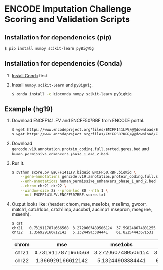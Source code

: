 # ENCODE Imputation Challenge Scoring and Validation Scripts

## Installation for dependencies (pip)

```bash
$ pip install numpy scikit-learn pyBigWig
```

## Installation for dependencies (Conda)

1) [Install Conda](https://conda.io/docs/user-guide/install/linux.html) first.

2) Install `numpy`, `scikit-learn` and `pyBigWig`.
	```bash
	$ conda install -c bioconda numpy scikit-learn pyBigWig 
	```

## Example (hg19)

1) Download ENCFF141LFV and ENCFF507RBF from ENCODE portal.
	```bash
	$ wget https://www.encodeproject.org/files/ENCFF141LFV/@@download/ENCFF141LFV.bigWig
	$ wget https://www.encodeproject.org/files/ENCFF507RBF/@@download/ENCFF507RBF.bigWig
	```

2) Download `gencode.v19.annotation.protein_coding.full.sorted.genes.bed` and `human_permissive_enhancers_phase_1_and_2.bed`.

3) Run it.
	```bash
	$ python score.py ENCFF141LFV.bigWig ENCFF507RBF.bigWig \
		--gene-annotations gencode.v19.annotation.protein_coding.full.sorted.genes.bed \
		--enh-annotations human_permissive_enhancers_phase_1_and_2.bed \
		--chrom chr21 chr22 \
		--window-size 25 --prom-loc 80 --nth 1 \
		--out ENCFF141LFV.ENCFF507RBF.score.txt
	```

4) Output looks like: (header: chrom, mse, mse1obs, mse1imp, gwcorr, match1, catch1obs, catch1imp, aucobs1, aucimp1, mseprom, msegene, mseenh).
	```bash
	$ cat 
	chr21	0.7319117871666568	3.2720607489506124	37.598248674801255	0.2399089043479622	1188	3894	3266	0.7485369355214815	0.6948649403632234	3.236683554034965	1.421404590155849	6.032906435152852
	chr22	1.366929166612142	5.13244903384441	61.82154443671531	0.29302792900228364	1436	5645	4589	0.8086374687050369	0.7275331625264598	4.609551163010887	2.3647588930301713	7.901332816276359
	```
	**chrom**|**mse**|**mse1obs**|**mse1imp**|**gwcorr**|**match1**|**catch1obs**|**catch1imp**|**aucobs1**|**aucimp1**|**mseprom**|**msegene**|**mseenh**
	:-----:|:-----:|:-----:|:-----:|:-----:|:-----:|:-----:|:-----:|:-----:|:-----:|:-----:|:-----:|:-----:
	chr21|0.7319117871666568|3.2720607489506124|37.598248674801255|0.2399089043479622|1188|3894|3266|0.7485369355214815|0.6948649403632234|3.236683554034965|1.421404590155849|6.032906435152852
	 |chr22|1.366929166612142|5.13244903384441|61.82154443671531|0.29302792900228364|1436|5645|4589|0.8086374687050369|0.7275331625264598|4.609551163010887|2.3647588930301713